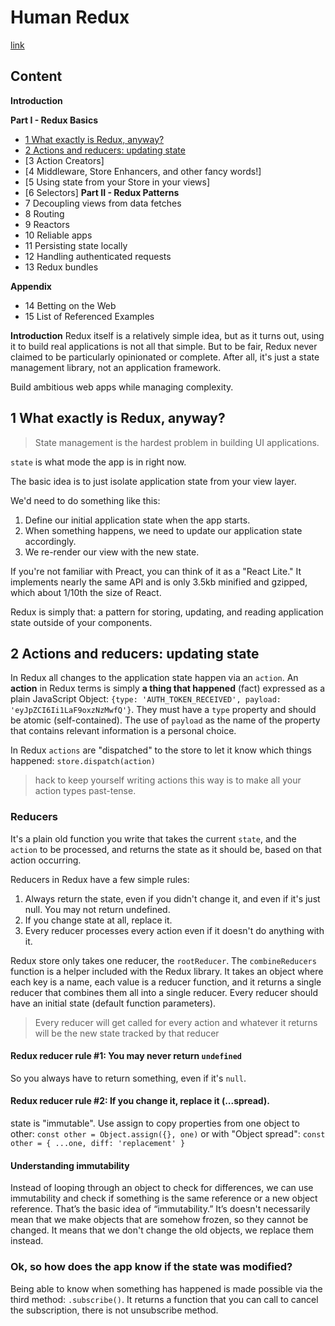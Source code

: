 # Human Redux
[link](https://read.reduxbook.com/)

## Content

**Introduction**

**Part I - Redux Basics**
- [1 What exactly is Redux, anyway?](#1-what-exactly-is-redux,-anyway?)
- [2 Actions and reducers: updating state](#2-actions-and-reducers:-updating-state)
- [3 Action Creators]
- [4 Middleware, Store Enhancers, and other fancy words!]
- [5 Using state from your Store in your views]
- [6 Selectors]
**Part II - Redux Patterns**
- 7 Decoupling views from data fetches
- 8 Routing
- 9 Reactors
- 10 Reliable apps
- 11 Persisting state locally
- 12 Handling authenticated requests
- 13 Redux bundles

**Appendix**
- 14 Betting on the Web
- 15 List of Referenced Examples

**Introduction**
Redux itself is a relatively simple idea, but as it turns out, using it to build real applications is not all that simple. But to be fair, Redux never claimed to be particularly opinionated or complete. After all, it's just a state management library, not an application framework.

Build ambitious web apps while managing complexity.

## 1 What exactly is Redux, anyway?
> State management is the hardest problem in building UI applications.

`state` is what mode the app is in right now. 

The basic idea is to just isolate application state from your view layer.

We'd need to do something like this:
1. Define our initial application state when the app starts.
2. When something happens, we need to update our application state accordingly.
3. We re-render our view with the new state.

If you're not familiar with Preact, you can think of it as a "React Lite." It implements nearly the same API and is only 3.5kb minified and gzipped, which about 1/10th the size of React.

Redux is simply that: a pattern for storing, updating, and reading application state outside of your components.

## 2 Actions and reducers: updating state
In Redux all changes to the application state happen via an `action`. An **action** in Redux terms is simply **a thing that happened** (fact) expressed as a plain JavaScript Object: `{type: 'AUTH_TOKEN_RECEIVED', payload: 'eyJpZCI6Ii1LaF9oxzNzMwfQ'}`. They must have a `type` property and should be atomic (self-contained). The use of `payload` as the name of the property that contains relevant information is a personal choice.

In Redux `actions` are "dispatched" to the store to let it know which things happened: `store.dispatch(action)`

> hack to keep yourself writing actions this way is to make all your action types past-tense.

### Reducers
It's a plain old function you write that takes the current `state`, and the `action` to be processed, and returns the state as it should be, based on that action occurring.

Reducers in Redux have a few simple rules:
1. Always return the state, even if you didn't change it, and even if it's just null. You may not return undefined.
2. If you change state at all, replace it.
3. Every reducer processes every action even if it doesn't do anything with it.

Redux store only takes one reducer, the `rootReducer`.
The `combineReducers` function is a helper included with the Redux library. It takes an object where each key is a name, each value is a reducer function, and it returns a single reducer that combines them all into a single reducer.
Every reducer should have an initial state (default function parameters).

> Every reducer will get called for every action and whatever it returns will be the new state tracked by that reducer

#### Redux reducer rule #1: You may never return `undefined`
So you always have to return something, even if it's `null`.

#### Redux reducer rule #2: If you change it, replace it (...spread).
state is "immutable". Use assign to copy properties from one object to other:
`const other = Object.assign({}, one)` or with "Object spread": `const other = { ...one, diff: 'replacement' }`

#### Understanding immutability
Instead of looping through an object to check for differences, we can use immutability and check if something is the same reference or a new object reference. That’s the basic idea of “immutability.” It’s doesn't necessarily mean that we make objects that are somehow frozen, so they cannot be changed. It means that we don't change the old objects, we replace them instead.

### Ok, so how does the app know if the state was modified?
Being able to know when something has happened is made possible via the third method: `.subscribe()`. It returns a function that you can call to cancel the subscription, there is not unsubscribe method.

##


